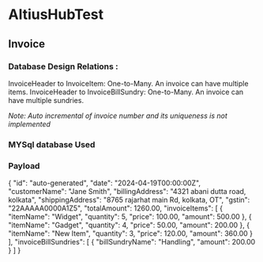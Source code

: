 # AltiusHubTest
## Invoice 
### Database Design Relations : 
InvoiceHeader to InvoiceItem: One-to-Many. An invoice can have multiple items.
InvoiceHeader to InvoiceBillSundry: One-to-Many. An invoice can have multiple sundries.

*Note: Auto incremental of invoice number and its uniqueness is not implemented*
### MYSql database Used
### Payload
{
    "id": "auto-generated",
    "date": "2024-04-19T00:00:00Z",
    "customerName": "Jane Smith",
    "billingAddress": "4321 abani dutta road, kolkata",
    "shippingAddress": "8765 rajarhat main Rd, kolkata, OT",
    "gstin": "22AAAAA0000A1Z5",
    "totalAmount": 1260.00,
    "invoiceItems": [
        {
            "itemName": "Widget",
            "quantity": 5,
            "price": 100.00,
            "amount": 500.00
        },
        {
            "itemName": "Gadget",
            "quantity": 4,
            "price": 50.00,
            "amount": 200.00
        },
        {
            "itemName": "New Item",
            "quantity": 3,
            "price": 120.00,
            "amount": 360.00
        }
    ],
    "invoiceBillSundries": [
        {
            "billSundryName": "Handling",
            "amount": 200.00
        }
    ]
}

